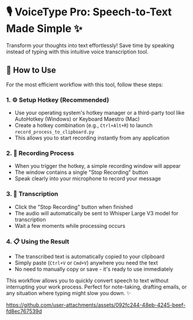# 🎙️ VoiceType Pro: Speech-to-Text Made Simple ✨
Transform your thoughts into text effortlessly! Save time by speaking instead of typing with this intuitive voice transcription tool.

## 🚀 How to Use

For the most efficient workflow with this tool, follow these steps:

### 1. ⚙️ Setup Hotkey (Recommended)
- Use your operating system's hotkey manager or a third-party tool like AutoHotkey (Windows) or Keyboard Maestro (Mac)
- Create a hotkey combination (e.g., `Ctrl+Alt+R`) to launch `record_process_to_clipboard.py`
- This allows you to start recording instantly from any application

### 2. 🎤 Recording Process
- When you trigger the hotkey, a simple recording window will appear
- The window contains a single "Stop Recording" button
- Speak clearly into your microphone to record your message

### 3. 🔄 Transcription
- Click the "Stop Recording" button when finished
- The audio will automatically be sent to Whisper Large V3 model for transcription
- Wait a few moments while processing occurs

### 4. 📋 Using the Result
- The transcribed text is automatically copied to your clipboard
- Simply paste (`Ctrl+V` or `Cmd+V`) anywhere you need the text
- No need to manually copy or save - it's ready to use immediately

This workflow allows you to quickly convert speech to text without interrupting your work process. Perfect for note-taking, drafting emails, or any situation where typing might slow you down. ✨



https://github.com/user-attachments/assets/092fc244-48eb-4245-beef-fd8ec767539d

